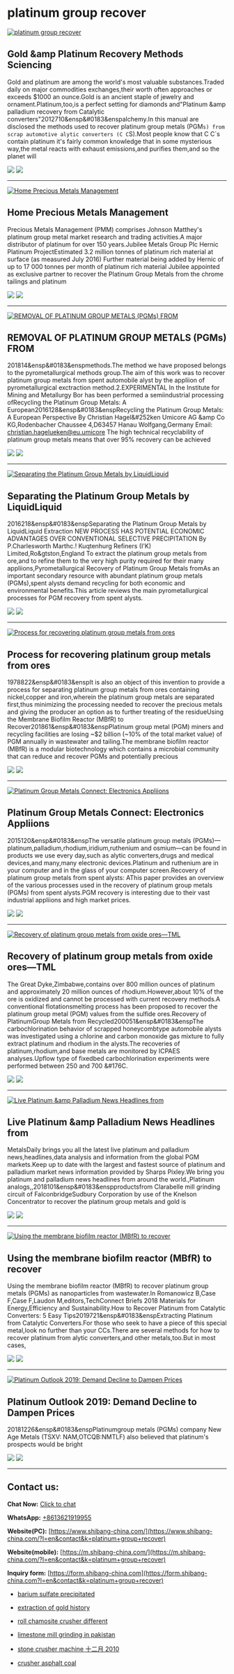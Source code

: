 # platinum group recover

<a href="https://swt.shibang-china.com/?l=en&img&k=platinum+group+recover" target="_blank">![platinum group recover](http://static.shibang-china.com/all-800x300/291.jpg)</a>

## Gold &amp Platinum Recovery Methods Sciencing
Gold and platinum are among the world's most valuable substances.Traded daily on major commodities exchanges,their worth often approaches or exceeds $1000 an ounce.Gold is an ancient staple of jewelry and ornament.Platinum,too,is a perfect setting for diamonds and"Platinum &amp palladium recovery from Catalytic converters"2012710&ensp&#0183&enspalchemy.In this manual are disclosed the methods used to recover platinum group metals (PGM`s) from scrap automotive alytic converters (C C`S).Most people know that C C`s contain platinum it's fairly common knowledge that in some mysterious way,the metal reacts with exhaust emissions,and purifies them,and so the planet will


<a href="https://whatsapp.shibangsoft.com/WhatsApp.php" target="_blank" title="WhatsApp">![](http://static.shibang-china.com/icon/whatsapp.png)</a> <a href="https://swt.shibang-china.com/?l=en&icon&k=platinum+group+recover" target="_blank">![](http://static.shibang-china.com/icon/chat-en.png)</a>

---

<a href="https://swt.shibang-china.com/?l=en&img&k=platinum+group+recover" target="_blank">![Home Precious Metals Management](http://static.shibang-china.com/all-800x300/288.jpg)</a>

## Home Precious Metals Management
Precious Metals Management (PMM) comprises Johnson Matthey's platinum group metal market research and trading activities.A major distributor of platinum for over 150 years.Jubilee Metals Group Plc Hernic Platinum ProjectEstimated 3.2 million tonnes of platinum rich material at surface (as measured July 2016) Further material being added by Hernic of up to 17 000 tonnes per month of platinum rich material Jubilee appointed as exclusive partner to recover the Platinum Group Metals from the chrome tailings and platinum


<a href="https://whatsapp.shibangsoft.com/WhatsApp.php" target="_blank" title="WhatsApp">![](http://static.shibang-china.com/icon/whatsapp.png)</a> <a href="https://swt.shibang-china.com/?l=en&icon&k=platinum+group+recover" target="_blank">![](http://static.shibang-china.com/icon/chat-en.png)</a>

---

<a href="https://swt.shibang-china.com/?l=en&img&k=platinum+group+recover" target="_blank">![REMOVAL OF PLATINUM GROUP METALS (PGMs) FROM](http://static.shibang-china.com/all-800x300/1005.jpg)</a>

## REMOVAL OF PLATINUM GROUP METALS (PGMs) FROM
201814&ensp&#0183&enspmethods.The method we have proposed belongs to the pyrometallurgical methods group.The aim of this work was to recover platinum group metals from spent automobile alyst by the appliion of pyrometallurgical exctraction method.2.EXPERIMENTAL In the Institute for Mining and Metallurgy Bor has been performed a semiindustrial processing ofRecycling the Platinum Group Metals: A European2016128&ensp&#0183&enspRecycling the Platinum Group Metals: A European Perspective By Christian Hagel&#252ken Umicore AG &amp Co KG,Rodenbacher Chaussee 4,D63457 Hanau Wolfgang,Germany Email: christian.hagelueken@eu.umicore The high technical recyclability of platinum group metals means that over 95% recovery can be achieved


<a href="https://whatsapp.shibangsoft.com/WhatsApp.php" target="_blank" title="WhatsApp">![](http://static.shibang-china.com/icon/whatsapp.png)</a> <a href="https://swt.shibang-china.com/?l=en&icon&k=platinum+group+recover" target="_blank">![](http://static.shibang-china.com/icon/chat-en.png)</a>

---

<a href="https://swt.shibang-china.com/?l=en&img&k=platinum+group+recover" target="_blank">![Separating the Platinum Group Metals by LiquidLiquid](http://static.shibang-china.com/all-800x300/580.jpg)</a>

## Separating the Platinum Group Metals by LiquidLiquid
2016218&ensp&#0183&enspSeparating the Platinum Group Metals by LiquidLiquid Extraction NEW PROCESS HAS POTENTIAL ECONOMIC ADVANTAGES OVER CONVENTIONAL SELECTIVE PRECIPITATION By P.Charlesworth Marthc.! Kuqtenhurg Refiners (I'K) Limited,Ro&gtston,England To extract the platinum group metals from ore,and to refine them to the very high purity required for their many appliions,Pyrometallurgical Recovery of Platinum Group Metals fromAs an important secondary resource with abundant platinum group metals (PGMs),spent alysts demand recycling for both economic and environmental benefits.This article reviews the main pyrometallurgical processes for PGM recovery from spent alysts.


<a href="https://whatsapp.shibangsoft.com/WhatsApp.php" target="_blank" title="WhatsApp">![](http://static.shibang-china.com/icon/whatsapp.png)</a> <a href="https://swt.shibang-china.com/?l=en&icon&k=platinum+group+recover" target="_blank">![](http://static.shibang-china.com/icon/chat-en.png)</a>

---

<a href="https://swt.shibang-china.com/?l=en&img&k=platinum+group+recover" target="_blank">![Process for recovering platinum group metals from ores](http://static.shibang-china.com/all-800x300/1037.jpg)</a>

## Process for recovering platinum group metals from ores
1978822&ensp&#0183&enspIt is also an object of this invention to provide a process for separating platinum group metals from ores containing nickel,copper and iron,wherein the platinum group metals are separated first,thus minimizing the processing needed to recover the precious metals and giving the producer an option as to further treating of the residueUsing the Membrane Biofilm Reactor (MBfR) to Recover201861&ensp&#0183&enspPlatinum group metal (PGM) miners and recycling facilities are losing ~$2 billion (~10% of the total market value) of PGM annually in wastewater and tailing.The membrane biofilm reactor (MBfR) is a modular biotechnology which contains a microbial community that can reduce and recover PGMs and potentially precious


<a href="https://whatsapp.shibangsoft.com/WhatsApp.php" target="_blank" title="WhatsApp">![](http://static.shibang-china.com/icon/whatsapp.png)</a> <a href="https://swt.shibang-china.com/?l=en&icon&k=platinum+group+recover" target="_blank">![](http://static.shibang-china.com/icon/chat-en.png)</a>

---

<a href="https://swt.shibang-china.com/?l=en&img&k=platinum+group+recover" target="_blank">![Platinum Group Metals Connect: Electronics Appliions](http://static.shibang-china.com/all-800x300/1108.jpg)</a>

## Platinum Group Metals Connect: Electronics Appliions
2015120&ensp&#0183&enspThe versatile platinum group metals (PGMs)—platinum,palladium,rhodium,iridium,ruthenium and osmium—can be found in products we use every day,such as alytic converters,drugs and medical devices,and many,many electronic devices.Platinum and ruthenium are in your computer and in the glass of your computer screen.Recovery of platinum group metals from spent alysts: AThis paper provides an overview of the various processes used in the recovery of platinum group metals (PGMs) from spent alysts.PGM recovery is interesting due to their vast industrial appliions and high market prices.


<a href="https://whatsapp.shibangsoft.com/WhatsApp.php" target="_blank" title="WhatsApp">![](http://static.shibang-china.com/icon/whatsapp.png)</a> <a href="https://swt.shibang-china.com/?l=en&icon&k=platinum+group+recover" target="_blank">![](http://static.shibang-china.com/icon/chat-en.png)</a>

---

<a href="https://swt.shibang-china.com/?l=en&img&k=platinum+group+recover" target="_blank">![Recovery of platinum group metals from oxide ores—TML](http://static.shibang-china.com/all-800x300/1147.jpg)</a>

## Recovery of platinum group metals from oxide ores—TML
The Great Dyke,Zimbabwe,contains over 800 million ounces of platinum and approximately 20 million ounces of rhodium.However,about 10% of the ore is oxidized and cannot be processed with current recovery methods.A conventional flotationsmelting process has been proposed to recover the platinum group metal (PGM) values from the sulfide ores.Recovery of PlatinumGroup Metals from Recycled200051&ensp&#0183&enspThe carbochlorination behavior of scrapped honeycombtype automobile alysts was investigated using a chlorine and carbon monoxide gas mixture to fully extract platinum and rhodium in the alysts.The recoveries of platinum,rhodium,and base metals are monitored by ICPAES analyses.Upflow type of fixedbed carbochlorination experiments were performed between 250 and 700 &#176C.


<a href="https://whatsapp.shibangsoft.com/WhatsApp.php" target="_blank" title="WhatsApp">![](http://static.shibang-china.com/icon/whatsapp.png)</a> <a href="https://swt.shibang-china.com/?l=en&icon&k=platinum+group+recover" target="_blank">![](http://static.shibang-china.com/icon/chat-en.png)</a>

---

<a href="https://swt.shibang-china.com/?l=en&img&k=platinum+group+recover" target="_blank">![Live Platinum &amp Palladium News Headlines from](http://static.shibang-china.com/all-800x300/32.jpg)</a>

## Live Platinum &amp Palladium News Headlines from
MetalsDaily brings you all the latest live platinum and palladium news,headlines,data analysis and information from the global PGM markets.Keep up to date with the largest and fastest source of platinum and palladium market news information provided by Sharps Pixley.We bring you platinum and palladium news headlines from around the world.,Platinum analogs,,2018101&ensp&#0183&enspproductsfrom Clarabelle mill grinding circuit of FalconbridgeSudbury Corporation by use of the Knelson Concentrator to recover the platinum group metals and gold is


<a href="https://whatsapp.shibangsoft.com/WhatsApp.php" target="_blank" title="WhatsApp">![](http://static.shibang-china.com/icon/whatsapp.png)</a> <a href="https://swt.shibang-china.com/?l=en&icon&k=platinum+group+recover" target="_blank">![](http://static.shibang-china.com/icon/chat-en.png)</a>

---

<a href="https://swt.shibang-china.com/?l=en&img&k=platinum+group+recover" target="_blank">![Using the membrane biofilm reactor (MBfR) to recover](http://static.shibang-china.com/all-800x300/999.jpg)</a>

## Using the membrane biofilm reactor (MBfR) to recover
Using the membrane biofilm reactor (MBfR) to recover platinum group metals (PGMs) as nanoparticles from wastewater.In Romanowicz B,Case F,Case F,Laudon M,editors,TechConnect Briefs 2018 Materials for Energy,Efficiency and Sustainability.How to Recover Platinum from Catalytic Converters: 5 Easy Tips2019721&ensp&#0183&enspExtracting Platinum from Catalytic Converters.For those who seek to have a piece of this special metal,look no further than your CCs.There are several methods for how to recover platinum from alytic converters,and other metals,too.But in most cases,


<a href="https://whatsapp.shibangsoft.com/WhatsApp.php" target="_blank" title="WhatsApp">![](http://static.shibang-china.com/icon/whatsapp.png)</a> <a href="https://swt.shibang-china.com/?l=en&icon&k=platinum+group+recover" target="_blank">![](http://static.shibang-china.com/icon/chat-en.png)</a>

---

<a href="https://swt.shibang-china.com/?l=en&img&k=platinum+group+recover" target="_blank">![Platinum Outlook 2019: Demand Decline to Dampen Prices](http://static.shibang-china.com/all-800x300/81.jpg)</a>

## Platinum Outlook 2019: Demand Decline to Dampen Prices
20181226&ensp&#0183&enspPlatinumgroup metals (PGMs) company New Age Metals (TSXV: NAM,OTCQB:NMTLF) also believed that platinum's prospects would be bright

<a href="https://whatsapp.shibangsoft.com/WhatsApp.php" target="_blank" title="WhatsApp">![](http://static.shibang-china.com/icon/whatsapp.png)</a> <a href="https://swt.shibang-china.com/?l=en&icon&k=platinum+group+recover" target="_blank">![](http://static.shibang-china.com/icon/chat-en.png)</a>

---
## Contact us:

**Chat Now:** [Click to chat](https://swt.shibang-china.com?l=en&contact&k=platinum+group+recover)

**WhatsApp:**  [+8613621919955](https://whatsapp.shibangsoft.com/WhatsApp.php)

**Website(PC):** [https://www.shibang-china.com/](https://www.shibang-china.com/?l=en&contact&k=platinum+group+recover)

**Website(mobile):** [https://m.shibang-china.com/](https://m.shibang-china.com/?l=en&contact&k=platinum+group+recover)

**Inquiry form:** [https://form.shibang-china.com](https://form.shibang-china.com?l=en&contact&k=platinum+group+recover)

* [barium sulfate precipitated](../121/barium%20sulfate%20precipitated.md)

* [extraction of gold history](../122/extraction%20of%20gold%20history.md)

* [roll chamosite crusher different](../124/roll%20chamosite%20crusher%20different.md)

* [limestone mill grinding in pakistan](../120/limestone%20mill%20grinding%20in%20pakistan.md)

* [stone crusher machine 十二月 2010](../116/stone%20crusher%20machine%20%E5%8D%81%E4%BA%8C%E6%9C%88%202010.md)

* [crusher asphalt coal](../123/crusher%20asphalt%20coal.md)
